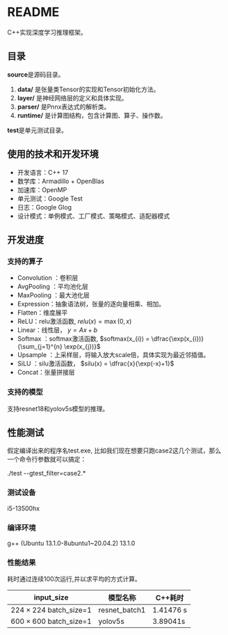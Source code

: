 # README

C++实现深度学习推理框架。

## 目录

**source**是源码目录。

1. **data/** 是张量类Tensor的实现和Tensor初始化方法。
2. **layer/** 是神经网络层的定义和具体实现。
3. **parser/** 是Pnnx表达式的解析类。
4. **runtime/** 是计算图结构，包含计算图、算子、操作数。

**test**是单元测试目录。

## 使用的技术和开发环境

- 开发语言：C++ 17
- 数学库：Armadillo + OpenBlas
- 加速库：OpenMP
- 单元测试：Google Test
- 日志：Google Glog
- 设计模式：单例模式、工厂模式、策略模式、适配器模式


## 开发进度

### 支持的算子

- Convolution ：卷积层
- AvgPooling ：平均池化层
- MaxPooling ：最大池化层
- Expression：抽象语法树，张量的逐向量相乘、相加。
- Flatten：维度展平
- ReLU：relu激活函数, $relu(x) =\max(0,x)$
- Linear：线性层， $y = Ax + b$
- Softmax ：softmax激活函数, $softmax(x_{i}) = \dfrac{\exp(x_{i})}{\sum_{j=1}^{n} \exp(x_{j})}$
- Upsample ：上采样层，将输入放大scale倍，具体实现为最近邻插值。
- SiLU ：silu激活函数， $silu(x) = \dfrac{x}{\exp(-x)+1}$
- Concat：张量拼接层

  

### 支持的模型

  支持resnet18和yolov5s模型的推理。

## 性能测试

假定编译出来的程序名test.exe, 比如我们现在想要只跑case2这几个测试，那么一个命令行参数就可以搞定：

./test --gtest_filter=case2.*

### 测试设备

i5-13500hx

### 编译环境

g++ (Ubuntu 13.1.0-8ubuntu1~20.04.2) 13.1.0

### 性能结果

耗时通过连续100次运行,并以求平均的方式计算。

| **input_size**  | **模型名称** | **C++耗时** |
| -------------- | ------------- | ---------- |
| $224\times224$  batch_size=1 | resnet_batch1 | 1.41476 s |
| $600 \times 600$ batch_size=1 | yolov5s |  3.89041s |

